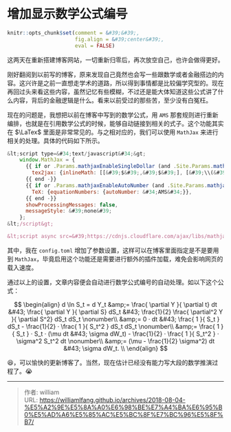 # 增加显示数学公式编号


```r
knitr::opts_chunk$set(comment = &#39;&#39;,
                      fig.align = &#39;center&#39;,
                      eval = FALSE)
```

这两天在重新搭建博客网站，一切重新归零后，再次放空自己，也许会做得更好。

刚好翻阅到以前写的博客，原来发现自己竟然也会写一些跟数学或者金融搭边的内容。这兴许是之前一直想走学术的道路，所以得到事情都是比较偏学究型的。现在再回过头来看这些内容，虽然记忆有些模糊，不过还是能大体知道这些公式讲了什么内容，背后的金融逻辑是什么。看来以前受过的那些苦，至少没有白冤枉。

现在的问题是，我想把以前在博客中写到的数学公式，用 `AMS` 那套规则进行重新编排，也就是在引用数学公式的时候，能够自动链接到相关的式子。这个功能其实在 $\LaTex$ 里面是非常常见的。与之相对应的，我们可以使用 `MathJax` 来进行相关的处理。具体的代码如下所示。

```javascript
&lt;script type=&#34;text/javascript&#34;&gt;
    window.MathJax = {
      {{ if or .Params.mathjaxEnableSingleDollar (and .Site.Params.mathjaxEnableSingleDollar (ne .Params.mathjaxEnableSingleDollar false)) -}}
        tex2jax: {inlineMath: [[&#39;$&#39;,&#39;$&#39;], [&#39;\\(&#39;,&#39;\\)&#39;]]},
      {{ end -}}
      {{ if or .Params.mathjaxEnableAutoNumber (and .Site.Params.mathjaxEnableAutoNumber (ne .Params.mathjaxEnableAutoNumber false)) -}}
        TeX: {equationNumbers: {autoNumber: &#34;AMS&#34;}},
      {{ end -}}
      showProcessingMessages: false,
      messageStyle: &#39;none&#39;
    };
&lt;/script&gt;

&lt;script async src=&#39;https://cdnjs.cloudflare.com/ajax/libs/mathjax/2.7.0/MathJax.js?config=TeX-MML-AM_CHTML&#39;&gt;&lt;/script&gt;
```

其中，我在 `config.toml` 增加了参数设置，这样可以在博客里面指定是不是要用到 `MathJax`，毕竟启用这个功能还是需要进行额外的插件加载，难免会影响网页的载入速度。

通过以上的设置，文章内容便会自动进行数学公式编号的自动处理。如以下这个公式：

$$
\begin{align}
 d \ln S_t = d Y_t
  &amp;= \frac{ \partial Y }{ \partial t} dt &#43; \frac{ \partial Y }{ \partial S} dS_t &#43; \frac{1}{2} \frac{ \partial^2 Y }{ \partial S^2} dS_t dS_t \nonumber\\
  &amp;= 0 · dt &#43; \frac{ 1 }{ S_t } dS_t - \frac{1}{2} · \frac{ 1 }{ S_t^2 } dS_t dS_t \nonumber\\
  &amp;=  \frac{ 1 }{ S_t } · S_t · (\mu dt &#43; \sigma dW_t) - \frac{1}{2} · \frac{ 1 }{ S_t^2 } · \sigma^2 S_t^2 dt
 \nonumber\\
  &amp;= (\mu - \frac{1}{2} \sigma^2) dt &#43; \sigma dW_t. \\
\end{align}
$$

😆，可以愉快的更新博客了。当然，现在估计已经没有能力写大段的数学推演过程了。😭


---

> 作者: william  
> URL: https://williamlfang.github.io/archives/2018-08-04-%E5%A2%9E%E5%8A%A0%E6%98%BE%E7%A4%BA%E6%95%B0%E5%AD%A6%E5%85%AC%E5%BC%8F%E7%BC%96%E5%8F%B7/  


